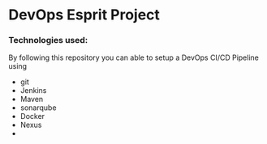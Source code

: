 # DevOps Esprit Project



### Technologies used:
By following this repository you can able to setup a DevOps CI/CD Pipeline using
- git
- Jenkins
- Maven
- sonarqube
- Docker 
- Nexus
- 

